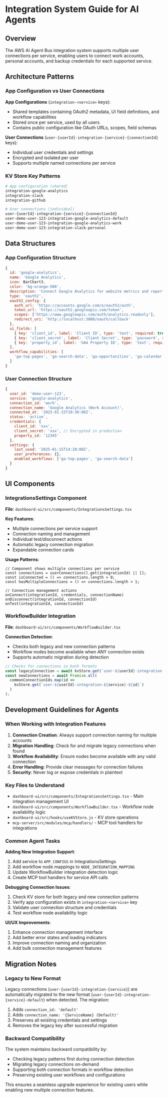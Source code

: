 # Integration System Guide for AI Agents

## Overview

The AWS AI Agent Bus integration system supports multiple user connections per service, enabling users to connect work accounts, personal accounts, and backup credentials for each supported service.

## Architecture Patterns

### App Configuration vs User Connections

**App Configurations** (`integration-<service>` keys):

- Shared templates containing OAuth2 metadata, UI field definitions, and workflow capabilities
- Stored once per service, used by all users
- Contains public configuration like OAuth URLs, scopes, field schemas

**User Connections** (`user-{userId}-integration-{service}-{connectionId}` keys):

- Individual user credentials and settings
- Encrypted and isolated per user
- Supports multiple named connections per service

### KV Store Key Patterns

```bash
# App configuration (shared)
integration-google-analytics
integration-slack
integration-github

# User connections (individual)
user-{userId}-integration-{service}-{connectionId}
user-demo-user-123-integration-google-analytics-default
user-demo-user-123-integration-google-analytics-work
user-demo-user-123-integration-slack-personal
```

## Data Structures

### App Configuration Structure

```javascript
{
  id: 'google-analytics',
  name: 'Google Analytics',
  icon: BarChart3,
  color: 'bg-orange-500',
  description: 'Connect Google Analytics for website metrics and reporting',
  type: 'oauth2',
  oauth2_config: {
    auth_url: 'https://accounts.google.com/o/oauth2/auth',
    token_url: 'https://oauth2.googleapis.com/token',
    scopes: ['https://www.googleapis.com/auth/analytics.readonly'],
    redirect_uri: 'http://localhost:3000/oauth/callback'
  },
  ui_fields: [
    { key: 'client_id', label: 'Client ID', type: 'text', required: true },
    { key: 'client_secret', label: 'Client Secret', type: 'password', required: true },
    { key: 'property_id', label: 'GA4 Property ID', type: 'text', required: true }
  ],
  workflow_capabilities: [
    'ga-top-pages', 'ga-search-data', 'ga-opportunities', 'ga-calendar'
  ]
}
```

### User Connection Structure

```javascript
{
  user_id: 'demo-user-123',
  service: 'google-analytics',
  connection_id: 'work',
  connection_name: 'Google Analytics (Work Account)',
  connected_at: '2025-01-15T10:30:00Z',
  status: 'active',
  credentials: {
    client_id: 'xxx',
    client_secret: 'xxx', // Encrypted in production
    property_id: '12345'
  },
  settings: {
    last_used: '2025-01-15T14:20:00Z',
    user_preferences: {},
    enabled_workflows: ['ga-top-pages', 'ga-search-data']
  }
}
```

## UI Components

### IntegrationsSettings Component

**File**: `dashboard-ui/src/components/IntegrationsSettings.tsx`

**Key Features**:

- Multiple connections per service support
- Connection naming and management
- Individual test/disconnect actions
- Automatic legacy connection migration
- Expandable connection cards

**Usage Patterns**:

```tsx
// Component shows multiple connections per service
const connections = userConnections().get(integrationId) || [];
const isConnected = () => connections.length > 0;
const hasMultipleConnections = () => connections.length > 1;

// Connection management actions
onConnect(integrationId, credentials, connectionName)
onDisconnect(integrationId, connectionId) 
onTest(integrationId, connectionId)
```

### WorkflowBuilder Integration

**File**: `dashboard-ui/src/components/WorkflowBuilder.tsx`

**Connection Detection**:

- Checks both legacy and new connection patterns
- Workflow nodes become available when ANY connection exists
- Supports automatic migration during detection

```javascript
// Checks for connections in both formats
const legacyConnection = await kvStore.get(`user-${userId}-integration-${service}`);
const newConnections = await Promise.all(
  commonConnectionIds.map(id => 
    kvStore.get(`user-${userId}-integration-${service}-${id}`)
  )
);
```

## Development Guidelines for Agents

### When Working with Integration Features

1. **Connection Creation**: Always support connection naming for multiple accounts
2. **Migration Handling**: Check for and migrate legacy connections when found
3. **Workflow Availability**: Ensure nodes become available with any valid connection
4. **Error Handling**: Provide clear messages for connection failures
5. **Security**: Never log or expose credentials in plaintext

### Key Files to Understand

- `dashboard-ui/src/components/IntegrationsSettings.tsx` - Main integration management UI
- `dashboard-ui/src/components/WorkflowBuilder.tsx` - Workflow node availability logic
- `dashboard-ui/src/hooks/useKVStore.js` - KV store operations
- `mcp-server/src/modules/mcp/handlers/` - MCP tool handlers for integrations

### Common Agent Tasks

**Adding New Integration Support**:

1. Add service to `APP_CONFIGS` in IntegrationsSettings
2. Add workflow node mappings to `NODE_INTEGRATION_MAPPING`
3. Update WorkflowBuilder integration detection logic
4. Create MCP tool handlers for service API calls

**Debugging Connection Issues**:

1. Check KV store for both legacy and new connection patterns
2. Verify app configuration exists in `integration-<service>` key
3. Validate user connection structure and credentials
4. Test workflow node availability logic

**UI/UX Improvements**:

1. Enhance connection management interface
2. Add better error states and loading indicators
3. Improve connection naming and organization
4. Add bulk connection management features

## Migration Notes

### Legacy to New Format

Legacy connections (`user-{userId}-integration-{service}`) are automatically migrated to the new format (`user-{userId}-integration-{service}-default`) when detected. The migration:

1. Adds `connection_id: 'default'`
2. Adds `connection_name: '{ServiceName} (Default)'`
3. Preserves all existing credentials and settings
4. Removes the legacy key after successful migration

### Backward Compatibility

The system maintains backward compatibility by:

- Checking legacy patterns first during connection detection
- Migrating legacy connections on-demand
- Supporting both connection formats in workflow detection
- Preserving existing user workflows and configurations

This ensures a seamless upgrade experience for existing users while enabling new multiple connection features.
